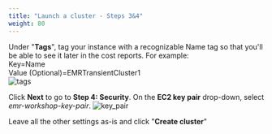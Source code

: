 ```yaml
---
title: "Launch a cluster - Steps 3&4"
weight: 80
---
```


Under "**Tags**", tag your instance with a recognizable Name tag so that you'll be able to see it later in the cost reports. For example:  
Key=Name  
Value (Optional)=EMRTransientCluster1  
![tags](/images/running-emr-spark-apps-on-spot/emrtags.png)

Click **Next** to go to **Step 4: Security**. On the **EC2 key pair** drop-down, select *emr-workshop-key-pair*.
![key_pair](/images/running-emr-spark-apps-on-spot/keypair.png)

Leave all the other settings as-is and click "**Create cluster**"